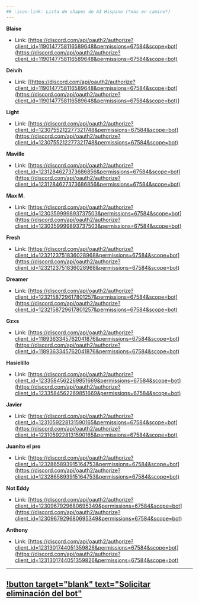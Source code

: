 ```yaml
---
## :icon-link: Lista de shapes de AI Hispano (*mas en camino*)
---
```


**Blaise**
* Link: [https://discord.com/api/oauth2/authorize?client_id=1190147758116589648&permissions=67584&scope=bot](https://discord.com/api/oauth2/authorize?client_id=1190147758116589648&permissions=67584&scope=bot)

**Deivih**
* Link: [[https://discord.com/api/oauth2/authorize?client_id=1190147758116589648&permissions=67584&scope=bot](https://discord.com/api/oauth2/authorize?client_id=1190147758116589648&permissions=67584&scope=bot)]

**Light**
* Link: [https://discord.com/api/oauth2/authorize?client_id=1230755212277321748&permissions=67584&scope=bot](https://discord.com/api/oauth2/authorize?client_id=1230755212277321748&permissions=67584&scope=bot)

**Maville**
* Link: [https://discord.com/api/oauth2/authorize?client_id=1231284627373686856&permissions=67584&scope=bot](https://discord.com/api/oauth2/authorize?client_id=1231284627373686856&permissions=67584&scope=bot)

**Max M.**
* Link: [https://discord.com/api/oauth2/authorize?client_id=1230359999893737503&permissions=67584&scope=bot](https://discord.com/api/oauth2/authorize?client_id=1230359999893737503&permissions=67584&scope=bot)

**Fresh**
* Link: [https://discord.com/api/oauth2/authorize?client_id=1232123751836028968&permissions=67584&scope=bot](https://discord.com/api/oauth2/authorize?client_id=1232123751836028968&permissions=67584&scope=bot)

**Dreamer**
* Link: [https://discord.com/api/oauth2/authorize?client_id=1232158729617801257&permissions=67584&scope=bot](https://discord.com/api/oauth2/authorize?client_id=1232158729617801257&permissions=67584&scope=bot)

**Gzxs**
* Link: [https://discord.com/api/oauth2/authorize?client_id=1189363345762041876&permissions=67584&scope=bot](https://discord.com/api/oauth2/authorize?client_id=1189363345762041876&permissions=67584&scope=bot)

**Hasielillo**
* Link: [https://discord.com/api/oauth2/authorize?client_id=1233584562269851669&permissions=67584&scope=bot](https://discord.com/api/oauth2/authorize?client_id=1233584562269851669&permissions=67584&scope=bot)

**Javier**
* Link: [https://discord.com/api/oauth2/authorize?client_id=1231059228131590165&permissions=67584&scope=bot](https://discord.com/api/oauth2/authorize?client_id=1231059228131590165&permissions=67584&scope=bot)

**Juanito el pro**
* Link: [https://discord.com/api/oauth2/authorize?client_id=1232865893915164753&permissions=67584&scope=bot](https://discord.com/api/oauth2/authorize?client_id=1232865893915164753&permissions=67584&scope=bot)

**Not Eddy**
* Link: [https://discord.com/api/oauth2/authorize?client_id=1230967929680695349&permissions=67584&scope=bot](https://discord.com/api/oauth2/authorize?client_id=1230967929680695349&permissions=67584&scope=bot)

**Anthony**
* Link: [https://discord.com/api/oauth2/authorize?client_id=1231301744051359826&permissions=67584&scope=bot](https://discord.com/api/oauth2/authorize?client_id=1231301744051359826&permissions=67584&scope=bot)

---
[!button target="blank" text="Solicitar eliminación del bot"](https://forms.gle/D4GvjwofrTJJGEeu9)
---
